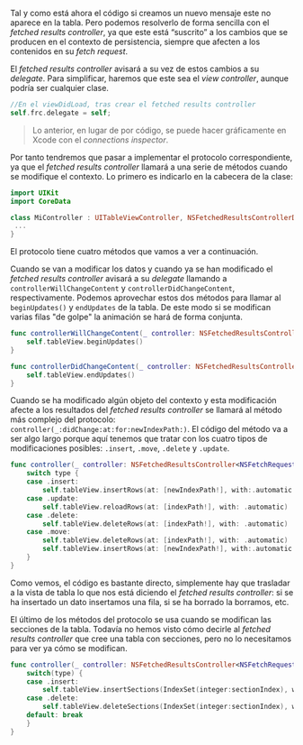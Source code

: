 
Tal y como está ahora el código si creamos un nuevo mensaje este no aparece en la tabla. Pero podemos resolverlo de forma sencilla con el *fetched results controller*, ya que este está “suscrito” a los cambios que se producen en el contexto de persistencia, siempre que afecten a los contenidos en su *fetch request*. 

El *fetched results controller* avisará a su vez de estos cambios a su *delegate*. Para simplificar, haremos que este sea el *view controller*, aunque podría ser cualquier clase.

```swift
//En el viewDidLoad, tras crear el fetched results controller
self.frc.delegate = self;
```

> Lo anterior, en lugar de por código, se puede hacer gráficamente en Xcode con el *connections inspector*.

Por tanto tendremos que pasar a implementar el protocolo correspondiente, ya que el *fetched results controller* llamará a una serie de métodos cuando se modifique el contexto. Lo primero es indicarlo en la cabecera de la clase:

```swift
import UIKit
import CoreData

class MiController : UITableViewController, NSFetchedResultsControllerDelegate {
 ...
}
```

El protocolo tiene cuatro métodos que vamos a ver a continuación.

Cuando se van a modificar los datos y cuando ya se han modificado el *fetched results controller* avisará a su *delegate* llamando a `controllerWillChangeContent` y `controllerDidChangeContent`, respectivamente. Podemos aprovechar estos dos métodos para llamar al `beginUpdates()` y `endUpdates` de la tabla. De este modo si se modifican varias filas "de golpe" la animación se hará de forma conjunta.


```swift
func controllerWillChangeContent(_ controller: NSFetchedResultsController<NSFetchRequestResult>) {
    self.tableView.beginUpdates()
}

func controllerDidChangeContent(_ controller: NSFetchedResultsController<NSFetchRequestResult>) {
    self.tableView.endUpdates()
}
```

Cuando se ha modificado algún objeto del contexto y esta modificación afecte a los resultados del *fetched results controller* se llamará al método más complejo del protocolo: `controller(_:didChange:at:for:newIndexPath:)`. El código del método va a ser algo largo porque aquí tenemos que tratar con los cuatro tipos de modificaciones posibles: `.insert`, `.move`, `.delete` y `.update`.

```swift
func controller(_ controller: NSFetchedResultsController<NSFetchRequestResult>, didChange anObject: Any, at indexPath: IndexPath?, for type: NSFetchedResultsChangeType, newIndexPath: IndexPath?) {
    switch type {
    case .insert:
        self.tableView.insertRows(at: [newIndexPath!], with:.automatic )
    case .update:
        self.tableView.reloadRows(at: [indexPath!], with: .automatic)
    case .delete:
        self.tableView.deleteRows(at: [indexPath!], with: .automatic)
    case .move:
        self.tableView.deleteRows(at: [indexPath!], with: .automatic)
        self.tableView.insertRows(at: [newIndexPath!], with:.automatic )
    }
}
```

Como vemos, el código es bastante directo, simplemente hay que trasladar a la vista de tabla lo que nos está diciendo el *fetched results controller*: si se ha insertado un dato insertamos una fila, si se ha borrado la borramos, etc. 

El último de los métodos del protocolo se usa cuando se modifican las secciones de la tabla. Todavía no hemos visto cómo decirle al *fetched results controller* que cree una tabla con secciones, pero no lo necesitamos para ver ya cómo se modifican.


```swift
func controller(_ controller: NSFetchedResultsController<NSFetchRequestResult>, didChange sectionInfo: NSFetchedResultsSectionInfo, atSectionIndex sectionIndex: Int, for type: NSFetchedResultsChangeType) {
    switch(type) {
    case .insert:
        self.tableView.insertSections(IndexSet(integer:sectionIndex), with: .automatic)
    case .delete:
        self.tableView.deleteSections(IndexSet(integer:sectionIndex), with: .automatic)
    default: break
    }
}
```